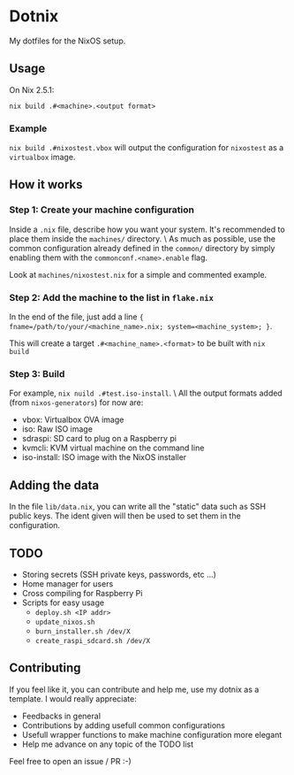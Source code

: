 # Dotnix

My dotfiles for the NixOS setup.

## Usage
On Nix 2.5.1:
```
nix build .#<machine>.<output format>
```

### Example
`nix build .#nixostest.vbox`
will output the configuration for `nixostest` as a `virtualbox` image.

## How it works

### Step 1: Create your machine configuration
Inside a `.nix` file, describe how you want your system. It's recommended to
place them inside the `machines/` directory. \\
As much as possible, use the common configuration already defined in the
`common/` directory by simply enabling them with the `commonconf.<name>.enable` flag.

Look at `machines/nixostest.nix` for a simple and commented example.

### Step 2: Add the machine to the list in `flake.nix`
In the end of the file, just add a line
`{ fname=/path/to/your/<machine_name>.nix; system=<machine_system>; }`.

This will create a target `.#<machine_name>.<format>` to be built with `nix build`

### Step 3: Build
For example, `nix nuild .#test.iso-install`. \\
All the output formats added (from `nixos-generators`) for now are:
- vbox: Virtualbox OVA image
- iso: Raw ISO image
- sdraspi: SD card to plug on a Raspberry pi
- kvmcli: KVM virtual machine on the command line
- iso-install: ISO image with the NixOS installer

## Adding the data
In the file `lib/data.nix`, you can write all the "static" data such as SSH public keys.
The ident given will then be used to set them in the configuration.

## TODO
- Storing secrets (SSH private keys, passwords, etc ...)
- Home manager for users
- Cross compiling for Raspberry Pi
- Scripts for easy usage
  - `deploy.sh <IP addr>`
  - `update_nixos.sh`
  - `burn_installer.sh /dev/X`
  - `create_raspi_sdcard.sh /dev/X`

## Contributing
If you feel like it, you can contribute and help me, use my dotnix as a template.
I would really appreciate:
- Feedbacks in general
- Contributions by adding usefull common configurations
- Usefull wrapper functions to make machine configuration more elegant
- Help me advance on any topic of the TODO list

Feel free to open an issue / PR :-)
